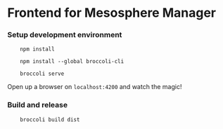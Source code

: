 # Frontend for Mesosphere Manager

### Setup development environment

```
	npm install

	npm install --global broccoli-cli

	broccoli serve
```
Open up a browser on `localhost:4200` and watch the magic!

### Build and release

```
	broccoli build dist
```
